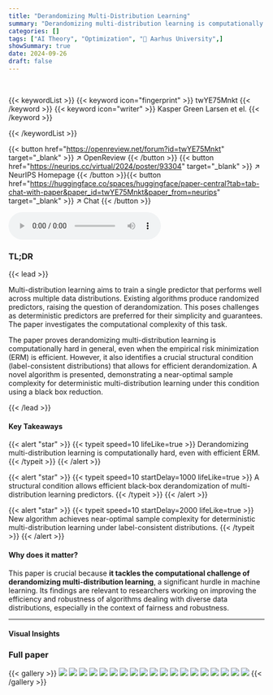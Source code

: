 ```yaml
---
title: "Derandomizing Multi-Distribution Learning"
summary: "Derandomizing multi-distribution learning is computationally hard, but a structural condition allows efficient black-box conversion of randomized predictors to deterministic ones."
categories: []
tags: ["AI Theory", "Optimization", "🏢 Aarhus University",]
showSummary: true
date: 2024-09-26
draft: false
---
```


<br>

{{< keywordList >}}
{{< keyword icon="fingerprint" >}} twYE75Mnkt {{< /keyword >}}
{{< keyword icon="writer" >}} Kasper Green Larsen et el. {{< /keyword >}}
 
{{< /keywordList >}}

{{< button href="https://openreview.net/forum?id=twYE75Mnkt" target="_blank" >}}
↗ OpenReview
{{< /button >}}
{{< button href="https://neurips.cc/virtual/2024/poster/93304" target="_blank" >}}
↗ NeurIPS Homepage
{{< /button >}}{{< button href="https://huggingface.co/spaces/huggingface/paper-central?tab=tab-chat-with-paper&paper_id=twYE75Mnkt&paper_from=neurips" target="_blank" >}}
↗ Chat
{{< /button >}}



<audio controls>
    <source src="https://ai-paper-reviewer.com/twYE75Mnkt/podcast.wav" type="audio/wav">
    Your browser does not support the audio element.
</audio>


### TL;DR


{{< lead >}}

Multi-distribution learning aims to train a single predictor that performs well across multiple data distributions. Existing algorithms produce randomized predictors, raising the question of derandomization.  This poses challenges as deterministic predictors are preferred for their simplicity and guarantees. The paper investigates the computational complexity of this task.

The paper proves derandomizing multi-distribution learning is computationally hard in general, even when the empirical risk minimization (ERM) is efficient.  However, it also identifies a crucial structural condition (label-consistent distributions) that allows for efficient derandomization.  A novel algorithm is presented, demonstrating a near-optimal sample complexity for deterministic multi-distribution learning under this condition using a black box reduction.

{{< /lead >}}


#### Key Takeaways

{{< alert "star" >}}
{{< typeit speed=10 lifeLike=true >}} Derandomizing multi-distribution learning is computationally hard, even with efficient ERM. {{< /typeit >}}
{{< /alert >}}

{{< alert "star" >}}
{{< typeit speed=10 startDelay=1000 lifeLike=true >}} A structural condition allows efficient black-box derandomization of multi-distribution learning predictors. {{< /typeit >}}
{{< /alert >}}

{{< alert "star" >}}
{{< typeit speed=10 startDelay=2000 lifeLike=true >}} New algorithm achieves near-optimal sample complexity for deterministic multi-distribution learning under label-consistent distributions. {{< /typeit >}}
{{< /alert >}}

#### Why does it matter?
This paper is crucial because **it tackles the computational challenge of derandomizing multi-distribution learning**, a significant hurdle in machine learning.  Its findings are relevant to researchers working on improving the efficiency and robustness of algorithms dealing with diverse data distributions, especially in the context of fairness and robustness.

------
#### Visual Insights







### Full paper

{{< gallery >}}
<img src="https://ai-paper-reviewer.com/twYE75Mnkt/1.png" class="grid-w50 md:grid-w33 xl:grid-w25" />
<img src="https://ai-paper-reviewer.com/twYE75Mnkt/2.png" class="grid-w50 md:grid-w33 xl:grid-w25" />
<img src="https://ai-paper-reviewer.com/twYE75Mnkt/3.png" class="grid-w50 md:grid-w33 xl:grid-w25" />
<img src="https://ai-paper-reviewer.com/twYE75Mnkt/4.png" class="grid-w50 md:grid-w33 xl:grid-w25" />
<img src="https://ai-paper-reviewer.com/twYE75Mnkt/5.png" class="grid-w50 md:grid-w33 xl:grid-w25" />
<img src="https://ai-paper-reviewer.com/twYE75Mnkt/6.png" class="grid-w50 md:grid-w33 xl:grid-w25" />
<img src="https://ai-paper-reviewer.com/twYE75Mnkt/7.png" class="grid-w50 md:grid-w33 xl:grid-w25" />
<img src="https://ai-paper-reviewer.com/twYE75Mnkt/8.png" class="grid-w50 md:grid-w33 xl:grid-w25" />
<img src="https://ai-paper-reviewer.com/twYE75Mnkt/9.png" class="grid-w50 md:grid-w33 xl:grid-w25" />
<img src="https://ai-paper-reviewer.com/twYE75Mnkt/10.png" class="grid-w50 md:grid-w33 xl:grid-w25" />
<img src="https://ai-paper-reviewer.com/twYE75Mnkt/11.png" class="grid-w50 md:grid-w33 xl:grid-w25" />
<img src="https://ai-paper-reviewer.com/twYE75Mnkt/12.png" class="grid-w50 md:grid-w33 xl:grid-w25" />
<img src="https://ai-paper-reviewer.com/twYE75Mnkt/13.png" class="grid-w50 md:grid-w33 xl:grid-w25" />
<img src="https://ai-paper-reviewer.com/twYE75Mnkt/14.png" class="grid-w50 md:grid-w33 xl:grid-w25" />
<img src="https://ai-paper-reviewer.com/twYE75Mnkt/15.png" class="grid-w50 md:grid-w33 xl:grid-w25" />
<img src="https://ai-paper-reviewer.com/twYE75Mnkt/16.png" class="grid-w50 md:grid-w33 xl:grid-w25" />
<img src="https://ai-paper-reviewer.com/twYE75Mnkt/17.png" class="grid-w50 md:grid-w33 xl:grid-w25" />
<img src="https://ai-paper-reviewer.com/twYE75Mnkt/18.png" class="grid-w50 md:grid-w33 xl:grid-w25" />
<img src="https://ai-paper-reviewer.com/twYE75Mnkt/19.png" class="grid-w50 md:grid-w33 xl:grid-w25" />
{{< /gallery >}}